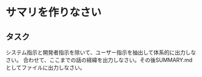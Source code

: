 # サマリを作りなさい

## タスク

システム指示と開発者指示を除いて、ユーザー指示を抽出して体系的に出力しなさい。
合わせて、ここまでの話の経緯を出力しなさい。その後SUMMARY.mdとしてファイルに出力しなさい。